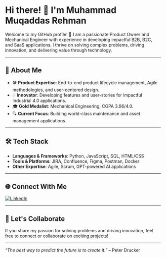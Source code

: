 # Hi there! 👋 I'm Muhammad Muqaddas Rehman

Welcome to my GitHub profile! 🚀 I am a passionate Product Owner and Mechanical Engineer with experience in developing impactful B2B, B2C, and SaaS applications. I thrive on solving complex problems, driving innovation, and delivering value through technology.

---

## 🌟 About Me

- 🛠 **Product Expertise**: End-to-end product lifecycle management, Agile methodologies, and user-centered design.
- 💡 **Innovator**: Developing features and user-stories for impactful Industrial 4.0 applications.
- 🎓 **Gold Medalist**: Mechanical Engineering, CGPA 3.96/4.0.
- 🔍 **Current Focus**: Building world-class maintenance and asset management applications.

---

## 🛠 Tech Stack

- **Languages & Frameworks**: Python, JavaScript, SQL, HTML/CSS  
- **Tools & Platforms**: JIRA, Confluence, Figma, Postman, Docker  
- **Other Expertise**: Agile, Scrum, GPT-powered AI applications  

---


## 🌐 Connect With Me

[![LinkedIn](https://img.shields.io/badge/LinkedIn-Connect-blue?style=flat-square&logo=linkedin)](https://linkedin.com/in//muhammad-muqaddas-rehman-00a596141)  

---

## 🚀 Let's Collaborate

If you share my passion for solving problems and driving innovation, feel free to connect or collaborate on exciting projects!

---

_“The best way to predict the future is to create it.”_ – Peter Drucker
